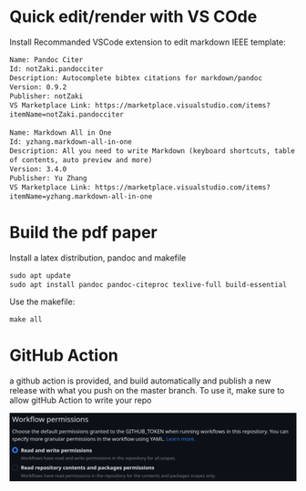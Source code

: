# Quick edit/render with VS COde 

Install Recommanded VSCode extension to edit markdown IEEE template:

```
Name: Pandoc Citer
Id: notZaki.pandocciter
Description: Autocomplete bibtex citations for markdown/pandoc
Version: 0.9.2
Publisher: notZaki
VS Marketplace Link: https://marketplace.visualstudio.com/items?itemName=notZaki.pandocciter

Name: Markdown All in One
Id: yzhang.markdown-all-in-one
Description: All you need to write Markdown (keyboard shortcuts, table of contents, auto preview and more)
Version: 3.4.0
Publisher: Yu Zhang
VS Marketplace Link: https://marketplace.visualstudio.com/items?itemName=yzhang.markdown-all-in-one
```

# Build the pdf paper

Install a latex distribution, pandoc and makefile

```
sudo apt update
sudo apt install pandoc pandoc-citeproc texlive-full build-essential
```

Use the makefile:

```
make all
```

# GitHub Action

a github action is provided, and build automatically and publish a new release with what you push on the master branch. To use it, make sure to allow gitHub Action to write your repo

![](doc/githubaction.png)